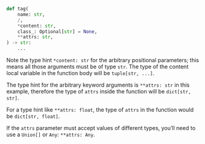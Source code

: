 ```python
def tag(
	name: str,
	/,
	*content: str,
	class_: Optional[str] = None,
	**attrs: str,
) -> str:
	...
```
Note the type hint `*content: str` for the arbitrary positional parameters; this means all those arguments must be of type `str`. The type of the content local variable in the function body will be `tuple[str, ...]`.

The type hint for the arbitrary keyword arguments is `**attrs: str` in this example, therefore the type of `attrs` inside the function will be `dict[str, str]`. 

For a type hint like `**attrs: float`, the type of `attrs` in the function would be `dict[str, float]`.

If the `attrs` parameter must accept values of different types, you’ll need to use a `Union[]` or `Any`: `**attrs: Any`.


